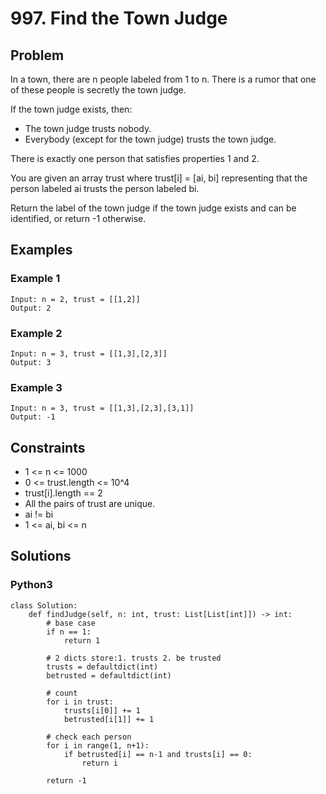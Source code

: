 # 997. Find the Town Judge

## Problem

In a town, there are n people labeled from 1 to n. There is a rumor that one of these people is secretly the town judge.

If the town judge exists, then:

  * The town judge trusts nobody.
  * Everybody (except for the town judge) trusts the town judge.
  
There is exactly one person that satisfies properties 1 and 2.

You are given an array trust where trust[i] = [ai, bi] representing that the person labeled ai trusts the person labeled bi.

Return the label of the town judge if the town judge exists and can be identified, or return -1 otherwise.

## Examples

### Example 1

```
Input: n = 2, trust = [[1,2]]
Output: 2
```

### Example 2

```
Input: n = 3, trust = [[1,3],[2,3]]
Output: 3
```

### Example 3

```
Input: n = 3, trust = [[1,3],[2,3],[3,1]]
Output: -1
```

## Constraints

* 1 <= n <= 1000
* 0 <= trust.length <= 10^4
* trust[i].length == 2
* All the pairs of trust are unique.
* ai != bi
* 1 <= ai, bi <= n

## Solutions

### Python3

```
class Solution:
    def findJudge(self, n: int, trust: List[List[int]]) -> int:
        # base case
        if n == 1:
            return 1
        
        # 2 dicts store:1. trusts 2. be trusted
        trusts = defaultdict(int)
        betrusted = defaultdict(int)

        # count
        for i in trust:
            trusts[i[0]] += 1
            betrusted[i[1]] += 1
        
        # check each person
        for i in range(1, n+1):
            if betrusted[i] == n-1 and trusts[i] == 0:
                return i
        
        return -1
```

